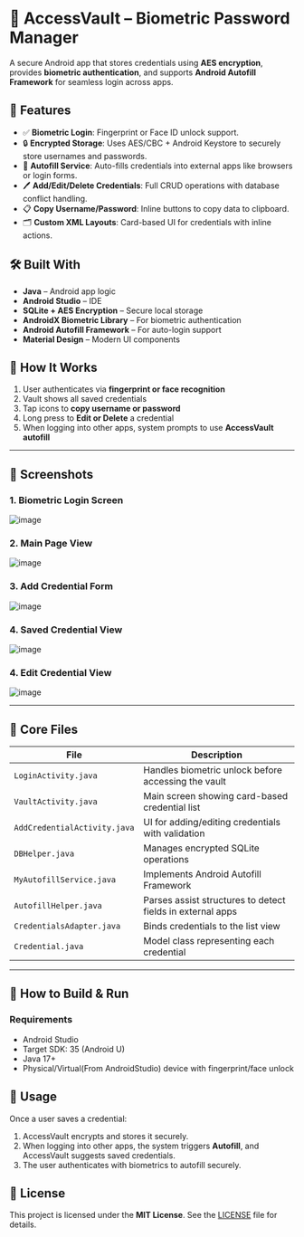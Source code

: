 # 🔐 AccessVault – Biometric Password Manager

A secure Android app that stores credentials using **AES encryption**, provides **biometric authentication**, and supports **Android Autofill Framework** for seamless login across apps.

## 📱 Features

- ✅ **Biometric Login**: Fingerprint or Face ID unlock support.
- 🔒 **Encrypted Storage**: Uses AES/CBC + Android Keystore to securely store usernames and passwords.
- 🧩 **Autofill Service**: Auto-fills credentials into external apps like browsers or login forms.
- 🖊️ **Add/Edit/Delete Credentials**: Full CRUD operations with database conflict handling.
- 📋 **Copy Username/Password**: Inline buttons to copy data to clipboard.
- 🗂️ **Custom XML Layouts**: Card-based UI for credentials with inline actions.

## 🛠 Built With

- **Java** – Android app logic
- **Android Studio** – IDE
- **SQLite + AES Encryption** – Secure local storage
- **AndroidX Biometric Library** – For biometric authentication
- **Android Autofill Framework** – For auto-login support
- **Material Design** – Modern UI components

## 🧾 How It Works

1. User authenticates via **fingerprint or face recognition**
2. Vault shows all saved credentials
3. Tap icons to **copy username or password**
4. Long press to **Edit or Delete** a credential
5. When logging into other apps, system prompts to use **AccessVault autofill**

---

## 📸 Screenshots


### 1. Biometric Login Screen  
![image](https://github.com/user-attachments/assets/4b778583-e32d-496c-ac55-4f6d1f9647f1)


### 2. Main Page View  
![image](https://github.com/user-attachments/assets/24c849c0-5b3d-4570-82fd-80c872c80ef8)


### 3. Add Credential Form  
![image](https://github.com/user-attachments/assets/9bc6fe36-c40c-459b-9c88-da12c91e72a2)

### 4. Saved Credential View  
![image](https://github.com/user-attachments/assets/984c8547-9205-4de2-9cb6-596fb8675125)

### 4. Edit Credential View
![image](https://github.com/user-attachments/assets/eb63337b-2ef7-441d-b148-be4bc074d96d)


---

## 📁 Core Files

| File | Description |
|------|-------------|
| `LoginActivity.java` | Handles biometric unlock before accessing the vault |
| `VaultActivity.java` | Main screen showing card-based credential list |
| `AddCredentialActivity.java` | UI for adding/editing credentials with validation |
| `DBHelper.java` | Manages encrypted SQLite operations |
| `MyAutofillService.java` | Implements Android Autofill Framework |
| `AutofillHelper.java` | Parses assist structures to detect fields in external apps |
| `CredentialsAdapter.java` | Binds credentials to the list view |
| `Credential.java` | Model class representing each credential |

---

## 🧪 How to Build & Run

### Requirements
- Android Studio 
- Target SDK: 35 (Android U)
- Java 17+
- Physical/Virtual(From AndroidStudio) device with fingerprint/face unlock


## 📱 Usage
Once a user saves a credential:
1. AccessVault encrypts and stores it securely.
2. When logging into other apps, the system triggers **Autofill**, and AccessVault suggests saved credentials.
3. The user authenticates with biometrics to autofill securely.

## 📄 License
This project is licensed under the **MIT License**. See the [LICENSE](./LICENSE) file for details.
